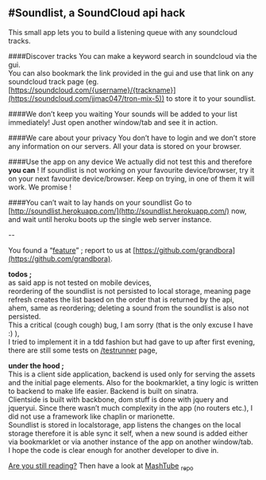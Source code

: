 #Soundlist, a SoundCloud api hack
--
This small app lets you to build a listening queue with any soundcloud tracks.

####Discover tracks 
You can make a keyword search in soundcloud via the gui.   
You can also bookmark the link provided in the gui and use that link on any soundcloud track page (eg. [https://soundcloud.com/{username}/{trackname}](https://soundcloud.com/jjmac047/tron-mix-5)) to store it to your soundlist.

####We don’t keep you waiting 
Your sounds will be added to your list immediately! Just open another window/tab and see it in action.

####We care about your privacy 
You don’t have to login and we don’t store any information on our servers. All your data is stored on your browser.

####Use the app on any device 
We actually did not test this and therefore <b>you can</b> ! If soundlist is not working on your favourite device/browser, try it on your next favourite device/browser. Keep on trying, in one of them it will work. We promise !

####You can’t wait to lay hands on your soundlist
Go to [http://soundlist.herokuapp.com/](http://soundlist.herokuapp.com/) now, and wait until heroku boots up the single web server instance.  

--

You found a “[feature](http://www.troll.me/images/futurama-fry/not-sure-if-its-a-bug-or-a-feature.jpg)” ; report to us at [https://github.com/grandbora](https://github.com/grandbora).   

<b>todos ;  </b>    
as said app is not tested on mobile devices,    
reordering of the soundlist is not persisted to local storage, meaning page refresh creates the list based on the order that is returned by the api,    
ahem, same as reordering; deleting a sound from the soundlist is also not persisted.     
This a critical (cough cough) bug, I am sorry (that is the only excuse I have :) ),    
I tried to implement it in a tdd fashion but had gave to up after first evening, there are still some tests on [/testrunner](http://soundlist.herokuapp.com/testrunner) page,    

<b>under the hood ; </b>    
This is a client side application, backend is used only for serving the assets and the initial page elements. Also for the bookmarklet, a tiny logic is written to backend to make life easier. Backend is built on sinatra.   
Clientside is built with backbone, dom stuff is done with jquery and jqueryui. Since there wasn’t much complexity in the app (no routers etc.), I did not use a framework like chaplin or marionette.   
Soundlist is stored in localstorage, app listens the changes on the local storage therefore it is able sync it self, when a new sound is added either via bookmarklet or via another instance of the app on another window/tab.  
I hope the code is clear enough for another developer to dive in.  

[Are you still reading?](http://cdn.hsmemes.com/2012/3/21/067134281d161892c37f5f150815c66b.jpg) Then have a look at [MashTube](http://mashtube.herokuapp.com/) [<sub>repo</sub>](https://github.com/grandbora/mashtube)   
